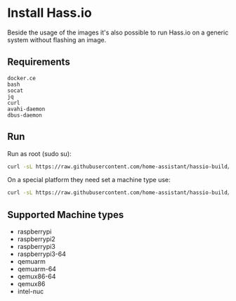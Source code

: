 # Install Hass.io

Beside the usage of the images it's also possible to run Hass.io on a generic system without flashing an image.

## Requirements

```
docker.ce
bash
socat
jq
curl
avahi-daemon
dbus-daemon
```

## Run

Run as root (sudo su):

```bash
curl -sL https://raw.githubusercontent.com/home-assistant/hassio-build/master/install/hassio_install | bash -s
```

On a special platform they need set a machine type use:

```bash
curl -sL https://raw.githubusercontent.com/home-assistant/hassio-build/master/install/hassio_install | bash -s -- -m MY_MACHINE
```

## Supported Machine types

- raspberrypi
- raspberrypi2
- raspberrypi3
- raspberrypi3-64
- qemuarm
- qemuarm-64
- qemux86-64
- qemux86
- intel-nuc
